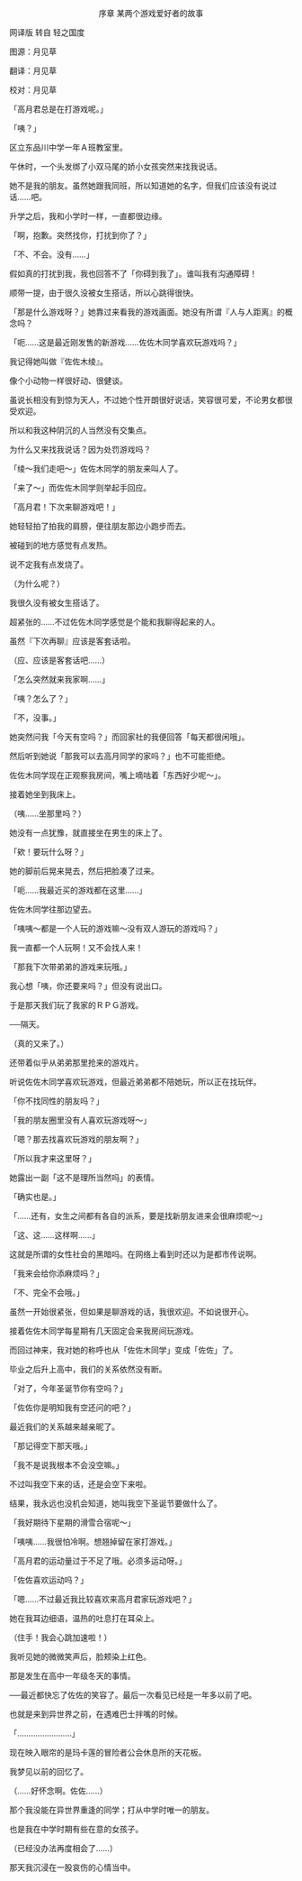 <p align="center">序章 某两个游戏爱好者的故事</p>

网译版 转自 轻之国度

图源：月见草

翻译：月见草

校对：月见草

「高月君总是在打游戏呢。」

「咦？」

区立东品川中学一年Ａ班教室里。

午休时，一个头发绑了小双马尾的娇小女孩突然来找我说话。

她不是我的朋友。虽然她跟我同班，所以知道她的名字，但我们应该没有说过话……吧。

升学之后，我和小学时一样，一直都很边缘。

「啊，抱歉。突然找你，打扰到你了？」

「不、不会。没有……」

假如真的打扰到我，我也回答不了「你碍到我了」。谁叫我有沟通障碍！

顺带一提，由于很久没被女生搭话，所以心跳得很快。

「那是什么游戏呀？」她靠过来看我的游戏画面。她没有所谓『人与人距离』的概念吗？

「呃……这是最近刚发售的新游戏……佐佐木同学喜欢玩游戏吗？」

我记得她叫做『佐佐木绫』。

像个小动物一样很好动、很健谈。

虽说长相没有到惊为天人，不过她个性开朗很好说话，笑容很可爱，不论男女都很受欢迎。

所以和我这种阴沉的人当然没有交集点。

为什么又来找我说话？因为处罚游戏吗？

「绫～我们走吧～」佐佐木同学的朋友来叫人了。

「来了～」而佐佐木同学则举起手回应。

「高月君！下次来聊游戏吧！」

她轻轻拍了拍我的肩膀，便往朋友那边小跑步而去。

被碰到的地方感觉有点发热。

说不定我有点发烧了。

（为什么呢？）

我很久没有被女生搭话了。

超紧张的……不过佐佐木同学感觉是个能和我聊得起来的人。

虽然『下次再聊』应该是客套话啦。

（应、应该是客套话吧……）

「怎么突然就来我家啊……」

「咦？怎么了？」

「不，没事。」

她突然问我「今天有空吗？」而回家社的我便回答「每天都很闲哦」。

然后听到她说「那我可以去高月同学的家吗？」也不可能拒绝。

佐佐木同学现在正观察我房间，嘴上嘀咕着「东西好少呢～」。

接着她坐到我床上。

（咦……坐那里吗？）

她没有一点犹豫，就直接坐在男生的床上了。

「欸！要玩什么呀？」

她的脚前后晃来晃去，然后把脸凑了过来。

「呃……我最近买的游戏都在这里……」

佐佐木同学往那边望去。

「咦咦～都是一个人玩的游戏嘛～没有双人游玩的游戏吗？」

我一直都一个人玩啊！又不会找人来！

「那我下次带弟弟的游戏来玩哦。」

我心想「咦，你还要来吗？」但没有说出口。

于是那天我们玩了我家的ＲＰＧ游戏。

──隔天。

（真的又来了。）

还带着似乎从弟弟那里抢来的游戏片。

听说佐佐木同学喜欢玩游戏，但最近弟弟都不陪她玩，所以正在找玩伴。

「你不找同性的朋友吗？」

「我的朋友圈里没有人喜欢玩游戏呀～」

「嗯？那去找喜欢玩游戏的朋友啊？」

「所以我才来这里呀？」

她露出一副「这不是理所当然吗」的表情。

「确实也是。」

「……还有，女生之间都有各自的派系，要是找新朋友进来会很麻烦呢～」

「这、这……这样啊……」

这就是所谓的女性社会的黑暗吗。在网络上看到时还以为是都市传说啊。

「我来会给你添麻烦吗？」

「不、完全不会哦。」

虽然一开始很紧张，但如果是聊游戏的话，我很欢迎。不如说很开心。

接着佐佐木同学每星期有几天固定会来我房间玩游戏。

而回过神来，我对她的称呼也从「佐佐木同学」变成「佐佐」了。

毕业之后升上高中，我们的关系依然没有断。

「对了，今年圣诞节你有空吗？」

「佐佐你是明知我有空还问的吧？」

最近我们的关系越来越亲昵了。

「那记得空下那天哦。」

「我不是说我根本不会没空嘛。」

不过叫我空下来的话，还是会空下来啦。

结果，我永远也没机会知道，她叫我空下圣诞节要做什么了。

「我好期待下星期的滑雪合宿呢～」

「咦咦……我很怕冷啊。想翘掉留在家打游戏。」

「高月君的运动量过于不足了哦。必须多运动呀。」

「佐佐喜欢运动吗？」

「嗯……不过最近我比较喜欢来高月君家玩游戏吧？」

她在我耳边细语，温热的吐息打在耳朵上。

（住手！我会心跳加速啦！）

我听见她的微微笑声后，脸颊染上红色。

那是发生在高中一年级冬天的事情。

──最近都快忘了佐佐的笑容了。最后一次看见已经是一年多以前了吧。

也就是来到异世界之前，在遇难巴士拌嘴的时候。

「……………………」

现在映入眼帘的是玛卡莲的冒险者公会休息所的天花板。

我梦见以前的回忆了。

（……好怀念啊。佐佐……）

那个我没能在异世界重逢的同学；打从中学时唯一的朋友。

也是我在中学时期有些在意的女孩子。

（已经没办法再度相会了……）

那天我沉浸在一股哀伤的心情当中。

